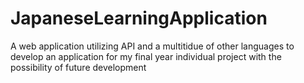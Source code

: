# JapaneseLearningApplication
A web application utilizing API and a multitidue of other languages to develop an application for my final year individual project with the possibility of future development
